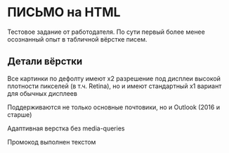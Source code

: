 # ПИСЬМО на HTML
Тестовое задание от работодателя. По сути первый более менее осознанный опыт в табличной вёрстке писем.

## Детали вёрстки
Все картинки по дефолту имеют х2 разрешение под дисплеи высокой плотности пикселей (в т.ч. Retina), но и имеют стандартный х1 вариант для обычных дисплеев

Поддерживаются не только основные почтовики, но и Outlook (2016 и старше)

Адаптивная верстка без media-queries

Промокод выполнен текстом


